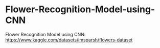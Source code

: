 # Flower-Recognition-Model-using-CNN

Flower Recognition Model using CNN: https://www.kaggle.com/datasets/imsparsh/flowers-dataset
